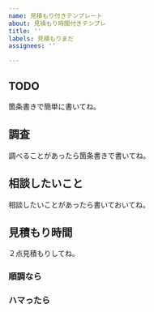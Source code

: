 ```yaml
---
name: 見積もり付きテンプレート
about: 見積もり時間付きテンプレ
title: ''
labels: 見積もりまだ
assignees: ''

---
```


## TODO
箇条書きで簡単に書いてね。

## 調査
調べることがあったら箇条書きで書いてね。

## 相談したいこと
相談したいことがあったら書いておいてね。

## 見積もり時間
２点見積もりしてね。

### 順調なら

### ハマったら
